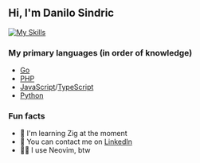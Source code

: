 ## Hi, I'm Danilo Sindric

[![My Skills](https://skillicons.dev/icons?i=go,php,symfony,linux,git,neovim,docker,html,css,javascript,typescript,vue,python,zig)](https://skillicons.dev)

### My primary languages (in order of knowledge)
- [Go](https://go.dev/)
- [PHP](https://www.php.net/)
- [JavaScript](https://developer.mozilla.org/en-US/docs/Web/JavaScript)/[TypeScript](https://www.typescriptlang.org/)
- [Python](https://python.org/)

### Fun facts
- 🐊 I'm learning Zig at the moment
- 📨 You can contact me on [LinkedIn](https://www.linkedin.com/in/danilo-%C5%A1indri%C4%87-865aba312/)
- 👨‍💻 I use Neovim, btw
